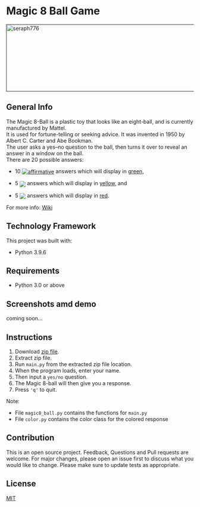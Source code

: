 # Magic 8 Ball Game

<a href="" target="blank"><img align="center" src="https://camo.githubusercontent.com/f130b93f0d9a4697facd45ecbf46bef143b1bfae5bc939b7920891ec4878ead9/68747470733a2f2f636f6e74656e742e636f6465636164656d792e636f6d2f636f75727365732f6c6561726e2d6370702f636f6e646974696f6e616c732d616e642d6c6f6769632f6d616769633862616c6c2e676966" alt="seraph776" height="180" width="800" /></a>

## General Info

The Magic 8-Ball is a plastic toy that looks like an eight-ball, and is currently manufactured by Mattel. <br>
It is used for fortune-telling or seeking advice. It was invented in 1950 by Albert C. Carter and Abe Bookman. <br>
The user asks a yes–no question to the ball, then turns it over to reveal an answer in a window on the ball.  <br>
There are 20 possible answers:

- 10 <a href="" target="blank"><img align="center" src="https://img.shields.io/badge/-Affirmative-green" alt="affirmative" /></a> answers which will display in <u>green</u>, 

- 5  <a href="" target="blank"><img align="center" src="https://img.shields.io/badge/-Non--Committal-yellow" /></a> answers which will display in <u>yellow</u>, and 

- 5  <a href="" target="blank"><img align="center" src="https://img.shields.io/badge/-Negative-red" /></a> answers which will display in <u>red</u>.

For more info: [Wiki](https://en.wikipedia.org/wiki/Magic_8-Ball)

## Technology Framework
This project was built with:
- Python 3.9.6

## Requirements
- Python 3.0 or above

## Screenshots amd demo
coming soon...

## Instructions
1. Download [zip file](https://github.com/seraph776/magic8_ball/archive/refs/heads/main.zip).
2. Extract zip file.
3. Run `main.py` from the extracted zip file location.
4. When the program loads, enter your name.
5. Then input a `yes/no` question.
6. The Magic 8-ball will then give you a response.
7. Press `'q'` to quit.    
 
Note: 
- File `magic8_ball.py` contains the functions for `main.py`
- File `color.py` contains the color class for the colored response

## Contribution
This is an open source project. Feedback, Questions and Pull requests are welcome. For major changes, 
please open an issue first to discuss what you would like to change. Please make sure to update tests as appropriate.
## License
[MIT](https://raw.githubusercontent.com/seraph776/portfolio/main/LICENSE)











